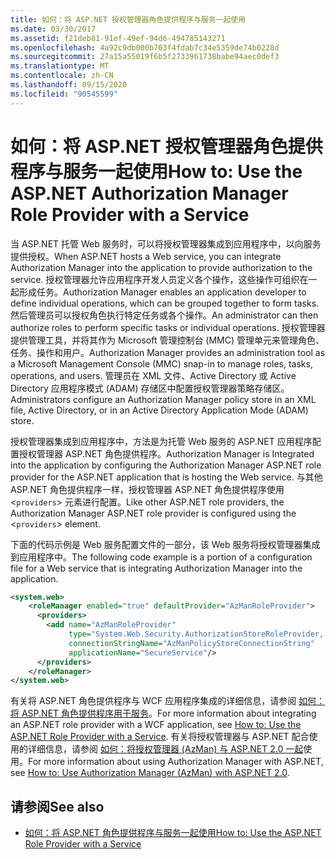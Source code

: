 ```yaml
---
title: 如何：将 ASP.NET 授权管理器角色提供程序与服务一起使用
ms.date: 03/30/2017
ms.assetid: f21deb81-91ef-49ef-94d6-494785143271
ms.openlocfilehash: 4a92c9db000b703f4fdab7c34e5359de74b0228d
ms.sourcegitcommit: 27a15a55019f6b5f2733961738babe94aec0def3
ms.translationtype: MT
ms.contentlocale: zh-CN
ms.lasthandoff: 09/15/2020
ms.locfileid: "90545599"
---
```

# <a name="how-to-use-the-aspnet-authorization-manager-role-provider-with-a-service"></a><span data-ttu-id="7ba8a-102">如何：将 ASP.NET 授权管理器角色提供程序与服务一起使用</span><span class="sxs-lookup"><span data-stu-id="7ba8a-102">How to: Use the ASP.NET Authorization Manager Role Provider with a Service</span></span>
<span data-ttu-id="7ba8a-103">当 ASP.NET 托管 Web 服务时，可以将授权管理器集成到应用程序中，以向服务提供授权。</span><span class="sxs-lookup"><span data-stu-id="7ba8a-103">When ASP.NET hosts a Web service, you can integrate Authorization Manager into the application to provide authorization to the service.</span></span> <span data-ttu-id="7ba8a-104">授权管理器允许应用程序开发人员定义各个操作，这些操作可组织在一起形成任务。</span><span class="sxs-lookup"><span data-stu-id="7ba8a-104">Authorization Manager enables an application developer to define individual operations, which can be grouped together to form tasks.</span></span> <span data-ttu-id="7ba8a-105">然后管理员可以授权角色执行特定任务或各个操作。</span><span class="sxs-lookup"><span data-stu-id="7ba8a-105">An administrator can then authorize roles to perform specific tasks or individual operations.</span></span> <span data-ttu-id="7ba8a-106">授权管理器提供管理工具，并将其作为 Microsoft 管理控制台 (MMC) 管理单元来管理角色、任务、操作和用户。</span><span class="sxs-lookup"><span data-stu-id="7ba8a-106">Authorization Manager provides an administration tool as a Microsoft Management Console (MMC) snap-in to manage roles, tasks, operations, and users.</span></span> <span data-ttu-id="7ba8a-107">管理员在 XML 文件、Active Directory 或 Active Directory 应用程序模式 (ADAM) 存储区中配置授权管理器策略存储区。</span><span class="sxs-lookup"><span data-stu-id="7ba8a-107">Administrators configure an Authorization Manager policy store in an XML file, Active Directory, or in an Active Directory Application Mode (ADAM) store.</span></span>  
  
 <span data-ttu-id="7ba8a-108">授权管理器集成到应用程序中，方法是为托管 Web 服务的 ASP.NET 应用程序配置授权管理器 ASP.NET 角色提供程序。</span><span class="sxs-lookup"><span data-stu-id="7ba8a-108">Authorization Manager is Integrated into the application by configuring the Authorization Manager ASP.NET role provider for the ASP.NET application that is hosting the Web service.</span></span> <span data-ttu-id="7ba8a-109">与其他 ASP.NET 角色提供程序一样，授权管理器 ASP.NET 角色提供程序使用 <`providers`> 元素进行配置。</span><span class="sxs-lookup"><span data-stu-id="7ba8a-109">Like other ASP.NET role providers, the Authorization Manager ASP.NET role provider is configured using the <`providers`> element.</span></span>  
  
 <span data-ttu-id="7ba8a-110">下面的代码示例是 Web 服务配置文件的一部分，该 Web 服务将授权管理器集成到应用程序中。</span><span class="sxs-lookup"><span data-stu-id="7ba8a-110">The following code example is a portion of a configuration file for a Web service that is integrating Authorization Manager into the application.</span></span>  
  
```xml  
<system.web>  
    <roleManager enabled="true" defaultProvider="AzManRoleProvider">  
      <providers>  
        <add name="AzManRoleProvider"  
             type="System.Web.Security.AuthorizationStoreRoleProvider, System.Web, Version=2.0.0.0, Culture=neutral, publicKeyToken=b03f5f7f11d50a3a"  
             connectionStringName="AzManPolicyStoreConnectionString"
             applicationName="SecureService"/>  
      </providers>  
    </roleManager>  
</system.web>  
```  
  
 <span data-ttu-id="7ba8a-111">有关将 ASP.NET 角色提供程序与 WCF 应用程序集成的详细信息，请参阅 [如何：将 ASP.NET 角色提供程序用于服务](how-to-use-the-aspnet-role-provider-with-a-service.md)。</span><span class="sxs-lookup"><span data-stu-id="7ba8a-111">For more information about integrating an ASP.NET role provider with a WCF application, see [How to: Use the ASP.NET Role Provider with a Service](how-to-use-the-aspnet-role-provider-with-a-service.md).</span></span> <span data-ttu-id="7ba8a-112">有关将授权管理器与 ASP.NET 配合使用的详细信息，请参阅 [如何：将授权管理器 (AzMan) 与 ASP.NET 2.0 一起](/previous-versions/msp-n-p/ff649313(v=pandp.10))使用。</span><span class="sxs-lookup"><span data-stu-id="7ba8a-112">For more information about using Authorization Manager with ASP.NET, see [How to: Use Authorization Manager (AzMan) with ASP.NET 2.0](/previous-versions/msp-n-p/ff649313(v=pandp.10)).</span></span>  
  
## <a name="see-also"></a><span data-ttu-id="7ba8a-113">请参阅</span><span class="sxs-lookup"><span data-stu-id="7ba8a-113">See also</span></span>

- [<span data-ttu-id="7ba8a-114">如何：将 ASP.NET 角色提供程序与服务一起使用</span><span class="sxs-lookup"><span data-stu-id="7ba8a-114">How to: Use the ASP.NET Role Provider with a Service</span></span>](how-to-use-the-aspnet-role-provider-with-a-service.md)
